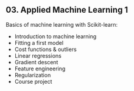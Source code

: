 ## 03. Applied Machine Learning 1


Basics of machine learning with Scikit-learn:

* Introduction to machine learning
* Fitting a first model
* Cost functions & outliers
* Linear regressions
* Gradient descent
* Feature engineering
* Regularization
* Course project
